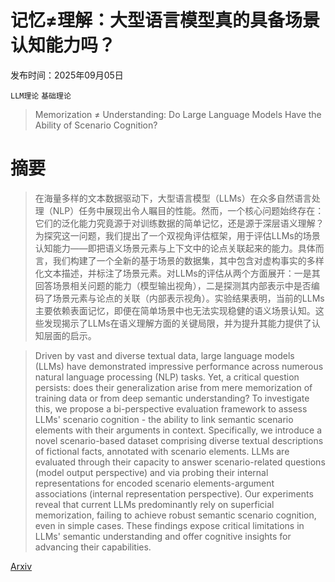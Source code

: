 # 记忆≠理解：大型语言模型真的具备场景认知能力吗？

发布时间：2025年09月05日

`LLM理论` `基础理论`

> Memorization $\neq$ Understanding: Do Large Language Models Have the Ability of Scenario Cognition?

# 摘要

> 在海量多样的文本数据驱动下，大型语言模型（LLMs）在众多自然语言处理（NLP）任务中展现出令人瞩目的性能。然而，一个核心问题始终存在：它们的泛化能力究竟源于对训练数据的简单记忆，还是源于深层语义理解？为探究这一问题，我们提出了一个双视角评估框架，用于评估LLMs的场景认知能力——即把语义场景元素与上下文中的论点关联起来的能力。具体而言，我们构建了一个全新的基于场景的数据集，其中包含对虚构事实的多样化文本描述，并标注了场景元素。对LLMs的评估从两个方面展开：一是其回答场景相关问题的能力（模型输出视角），二是探测其内部表示中是否编码了场景元素与论点的关联（内部表示视角）。实验结果表明，当前的LLMs主要依赖表面记忆，即便在简单场景中也无法实现稳健的语义场景认知。这些发现揭示了LLMs在语义理解方面的关键局限，并为提升其能力提供了认知层面的启示。

> Driven by vast and diverse textual data, large language models (LLMs) have demonstrated impressive performance across numerous natural language processing (NLP) tasks. Yet, a critical question persists: does their generalization arise from mere memorization of training data or from deep semantic understanding? To investigate this, we propose a bi-perspective evaluation framework to assess LLMs' scenario cognition - the ability to link semantic scenario elements with their arguments in context. Specifically, we introduce a novel scenario-based dataset comprising diverse textual descriptions of fictional facts, annotated with scenario elements. LLMs are evaluated through their capacity to answer scenario-related questions (model output perspective) and via probing their internal representations for encoded scenario elements-argument associations (internal representation perspective). Our experiments reveal that current LLMs predominantly rely on superficial memorization, failing to achieve robust semantic scenario cognition, even in simple cases. These findings expose critical limitations in LLMs' semantic understanding and offer cognitive insights for advancing their capabilities.

[Arxiv](https://arxiv.org/abs/2509.04866)